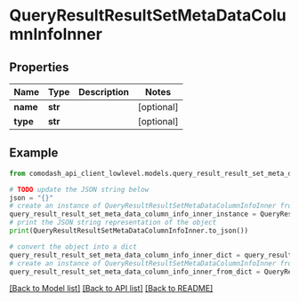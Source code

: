 # QueryResultResultSetMetaDataColumnInfoInner


## Properties

Name | Type | Description | Notes
------------ | ------------- | ------------- | -------------
**name** | **str** |  | [optional] 
**type** | **str** |  | [optional] 

## Example

```python
from comodash_api_client_lowlevel.models.query_result_result_set_meta_data_column_info_inner import QueryResultResultSetMetaDataColumnInfoInner

# TODO update the JSON string below
json = "{}"
# create an instance of QueryResultResultSetMetaDataColumnInfoInner from a JSON string
query_result_result_set_meta_data_column_info_inner_instance = QueryResultResultSetMetaDataColumnInfoInner.from_json(json)
# print the JSON string representation of the object
print(QueryResultResultSetMetaDataColumnInfoInner.to_json())

# convert the object into a dict
query_result_result_set_meta_data_column_info_inner_dict = query_result_result_set_meta_data_column_info_inner_instance.to_dict()
# create an instance of QueryResultResultSetMetaDataColumnInfoInner from a dict
query_result_result_set_meta_data_column_info_inner_from_dict = QueryResultResultSetMetaDataColumnInfoInner.from_dict(query_result_result_set_meta_data_column_info_inner_dict)
```
[[Back to Model list]](../README.md#documentation-for-models) [[Back to API list]](../README.md#documentation-for-api-endpoints) [[Back to README]](../README.md)


